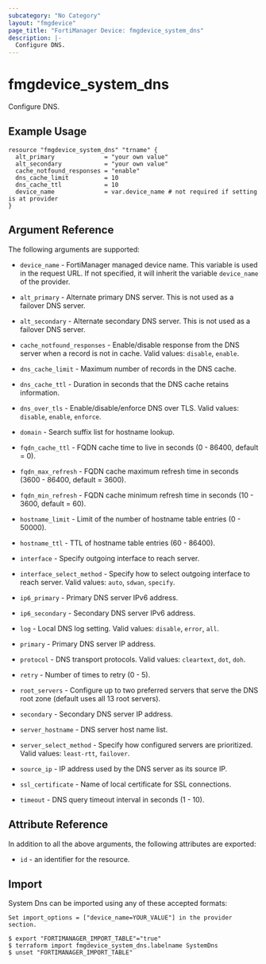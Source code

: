 ```yaml
---
subcategory: "No Category"
layout: "fmgdevice"
page_title: "FortiManager Device: fmgdevice_system_dns"
description: |-
  Configure DNS.
---
```


# fmgdevice_system_dns
Configure DNS.

## Example Usage

```hcl
resource "fmgdevice_system_dns" "trname" {
  alt_primary              = "your own value"
  alt_secondary            = "your own value"
  cache_notfound_responses = "enable"
  dns_cache_limit          = 10
  dns_cache_ttl            = 10
  device_name              = var.device_name # not required if setting is at provider
}
```

## Argument Reference


The following arguments are supported:

* `device_name` - FortiManager managed device name. This variable is used in the request URL. If not specified, it will inherit the variable `device_name` of the provider.

* `alt_primary` - Alternate primary DNS server. This is not used as a failover DNS server.
* `alt_secondary` - Alternate secondary DNS server. This is not used as a failover DNS server.
* `cache_notfound_responses` - Enable/disable response from the DNS server when a record is not in cache. Valid values: `disable`, `enable`.

* `dns_cache_limit` - Maximum number of records in the DNS cache.
* `dns_cache_ttl` - Duration in seconds that the DNS cache retains information.
* `dns_over_tls` - Enable/disable/enforce DNS over TLS. Valid values: `disable`, `enable`, `enforce`.

* `domain` - Search suffix list for hostname lookup.
* `fqdn_cache_ttl` - FQDN cache time to live in seconds (0 - 86400, default = 0).
* `fqdn_max_refresh` - FQDN cache maximum refresh time in seconds (3600 - 86400, default = 3600).
* `fqdn_min_refresh` - FQDN cache minimum refresh time in seconds (10 - 3600, default = 60).
* `hostname_limit` - Limit of the number of hostname table entries (0 - 50000).
* `hostname_ttl` - TTL of hostname table entries (60 - 86400).
* `interface` - Specify outgoing interface to reach server.
* `interface_select_method` - Specify how to select outgoing interface to reach server. Valid values: `auto`, `sdwan`, `specify`.

* `ip6_primary` - Primary DNS server IPv6 address.
* `ip6_secondary` - Secondary DNS server IPv6 address.
* `log` - Local DNS log setting. Valid values: `disable`, `error`, `all`.

* `primary` - Primary DNS server IP address.
* `protocol` - DNS transport protocols. Valid values: `cleartext`, `dot`, `doh`.

* `retry` - Number of times to retry (0 - 5).
* `root_servers` - Configure up to two preferred servers that serve the DNS root zone (default uses all 13 root servers).
* `secondary` - Secondary DNS server IP address.
* `server_hostname` - DNS server host name list.
* `server_select_method` - Specify how configured servers are prioritized. Valid values: `least-rtt`, `failover`.

* `source_ip` - IP address used by the DNS server as its source IP.
* `ssl_certificate` - Name of local certificate for SSL connections.
* `timeout` - DNS query timeout interval in seconds (1 - 10).


## Attribute Reference

In addition to all the above arguments, the following attributes are exported:
* `id` - an identifier for the resource.

## Import

System Dns can be imported using any of these accepted formats:
```
Set import_options = ["device_name=YOUR_VALUE"] in the provider section.

$ export "FORTIMANAGER_IMPORT_TABLE"="true"
$ terraform import fmgdevice_system_dns.labelname SystemDns
$ unset "FORTIMANAGER_IMPORT_TABLE"
```

